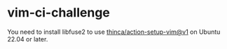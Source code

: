 # vim-ci-challenge

You need to install libfuse2 to use [thinca/action-setup-vim@v1](https://github.com/thinca/action-setup-vim) on Ubuntu 22.04 or later.
